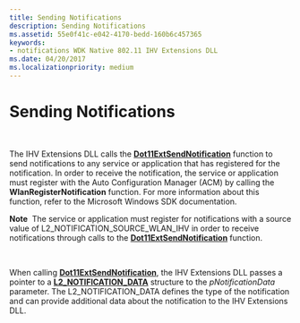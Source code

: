 ```yaml
---
title: Sending Notifications
description: Sending Notifications
ms.assetid: 55e0f41c-e042-4170-bedd-160b6c457365
keywords:
- notifications WDK Native 802.11 IHV Extensions DLL
ms.date: 04/20/2017
ms.localizationpriority: medium
---
```


# Sending Notifications




 

The IHV Extensions DLL calls the [**Dot11ExtSendNotification**](/windows-hardware/drivers/ddi/wlanihv/nc-wlanihv-dot11ext_send_notification) function to send notifications to any service or application that has registered for the notification. In order to receive the notification, the service or application must register with the Auto Configuration Manager (ACM) by calling the **WlanRegisterNotification** function. For more information about this function, refer to the Microsoft Windows SDK documentation.

**Note**  The service or application must register for notifications with a source value of L2\_NOTIFICATION\_SOURCE\_WLAN\_IHV in order to receive notifications through calls to the [**Dot11ExtSendNotification**](/windows-hardware/drivers/ddi/wlanihv/nc-wlanihv-dot11ext_send_notification) function.

 

When calling [**Dot11ExtSendNotification**](/windows-hardware/drivers/ddi/wlanihv/nc-wlanihv-dot11ext_send_notification), the IHV Extensions DLL passes a pointer to a [**L2\_NOTIFICATION\_DATA**](/windows/win32/api/l2cmn/ns-l2cmn-l2_notification_data) structure to the *pNotificationData* parameter. The L2\_NOTIFICATION\_DATA defines the type of the notification and can provide additional data about the notification to the IHV Extensions DLL.

 

 